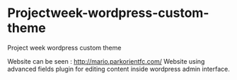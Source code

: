 # Projectweek-wordpress-custom-theme
Project week wordpress custom theme 



Website can be seen : http://mario.parkorientfc.com/ 
Website using advanced fields plugin for editing content inside wordpress admin interface. 
